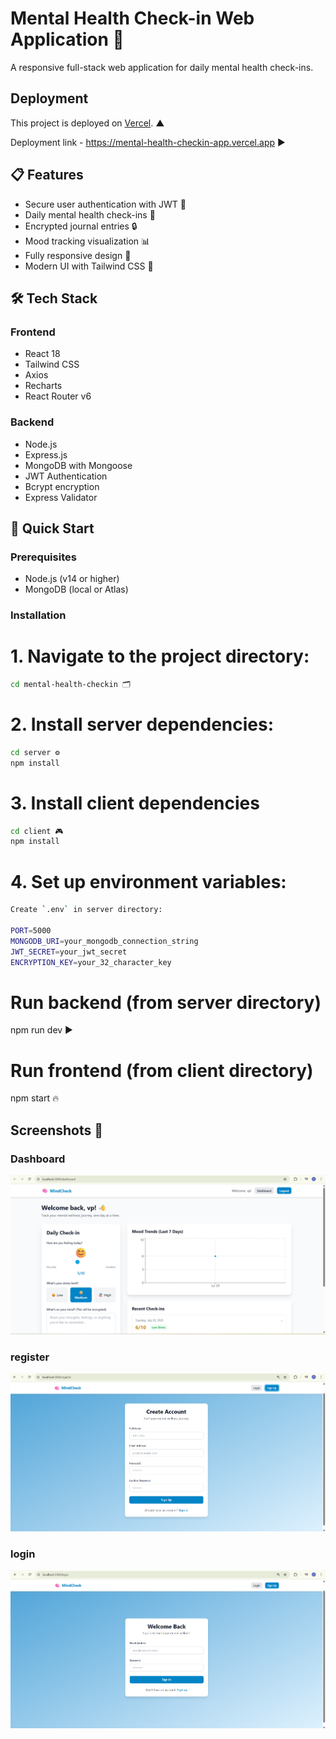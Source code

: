 # Mental Health Check-in Web Application 🧠

A responsive full-stack web application for daily mental health check-ins.

## Deployment

This project is deployed on [Vercel](https://vercel.com). ▲

Deployment link - https://mental-health-checkin-app.vercel.app ▶️


## 📋 Features

-  Secure user authentication with JWT 🔐
-  Daily mental health check-ins 📝
-  Encrypted journal entries 🔒
-  Mood tracking visualization 📊
-  Fully responsive design  📱
-  Modern UI with Tailwind CSS 🎨

## 🛠️ Tech Stack

### Frontend
- React 18
- Tailwind CSS
- Axios
- Recharts
- React Router v6

### Backend
- Node.js
- Express.js
- MongoDB with Mongoose
- JWT Authentication
- Bcrypt encryption
- Express Validator

## 🚀 Quick Start

### Prerequisites
- Node.js (v14 or higher)
- MongoDB (local or Atlas)

### Installation

# 1. Navigate to the project directory:
   ```bash
   cd mental-health-checkin 🗂️
   ```
# 2. Install server dependencies:

```bash
cd server ⚙️
npm install
 ```

# 3. Install client dependencies
```bash
cd client 🎮
npm install
 ```
# 4. Set up environment variables:
```bash
Create `.env` in server directory:

PORT=5000
MONGODB_URI=your_mongodb_connection_string
JWT_SECRET=your_jwt_secret
ENCRYPTION_KEY=your_32_character_key
```

# Run backend (from server directory)
npm run dev ▶️

# Run frontend (from client directory)
npm start 🔥


##  Screenshots 📱

### Dashboard
![Dashboard](https://github.com/virendrap1516/mental-health-check-in/blob/main/client/src/img/Screenshot%202025-07-31%20185422.png)

### register 
![register](https://github.com/virendrap1516/mental-health-check-in/blob/main/client/src/img/Screenshot%202025-07-31%20190212.png)  

### login 
![login](https://github.com/virendrap1516/mental-health-check-in/blob/main/client/src/img/Screenshot%202025-07-31%20190150.png)  











